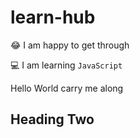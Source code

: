 # learn-hub

:joy: I am happy to get through  

:computer: I am learning `JavaScript`  

Hello World carry me along
## Heading Two
